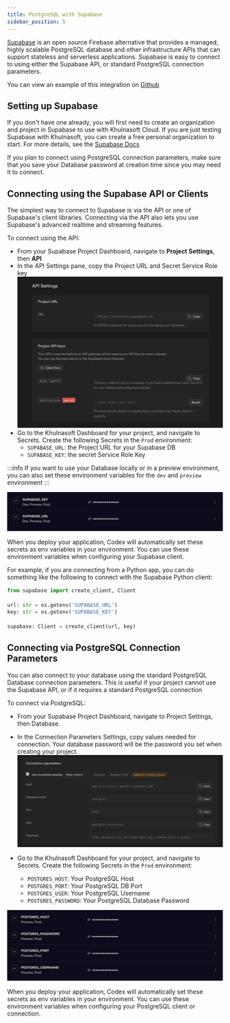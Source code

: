 ```yaml
---
title: PostgreSQL with Supabase
sidebar_position: 5
---
```


[Supabase](https://supabase.com) is an open source Firebase alternative that provides a managed, highly scalable PostgreSQL database and other infrastructure APIs that can support stateless and serverless applications. Supabase is easy to connect to using either the Supabase API, or standard PostgreSQL connection parameters.

You can view an example of this integration on [Github](https://github.com/khulnasoft/khulnasoft-deploy-integration/tree/main/codex-json/supabase)

## Setting up Supabase

If you don't have one already, you will first need to create an organization and project in Supabase to use with Khulnasoft Cloud. If you are just testing Supabase with Khulnasoft, you can create a free personal organization to start. For more details, see the [Supabase Docs](https://supabase.com/docs)

If you plan to connect using PostgreSQL connection parameters, make sure that you save your Database password at creation time since you may need it to connect. 

## Connecting using the Supabase API or Clients

The simplest way to connect to Supabase is via the API or one of Supabase's client libraries. Connecting via the API also lets you use Supabase's advanced realtime and streaming features. 

To connect using the API: 

* From your Supabase Project Dashboard, navigate to **Project Settings**, then **API**
* In the API Settings pane, copy the Project URL and Secret Service Role key
![Supabase API UI](../../../../static/img/supabase-API.png)
* Go to the Khulnasoft Dashboard for your project, and navigate to Secrets. Create the following Secrets in the `Prod` environment: 
  * `SUPABASE_URL`: the Project URL for your Supabase DB
  * `SUPABASE_KEY`: the secret Service Role Key

:::info
 If you want to use your Database locally or in a preview environment, you can also set these environment variables for the `dev` and `preview` environment
:::

![Secrets set in the Khulnasoft Cloud](../../../../static/img/supabase-secrets.png)

When you deploy your application, Codex will automatically set these secrets as env variables in your environment. You can use these environment variables when configuring your Supabase client. 

For example, if you are connecting from a Python app, you can do something like the following to connect with the Supabase Python client: 

```python
from supabase import create_client, Client

url: str = os.getenv('SUPABASE_URL')
key: str = os.getenv('SUPABASE_KEY')

supabase: Client = create_client(url, key)
```

## Connecting via PostgreSQL Connection Parameters

You can also connect to your database using the standard PostgreSQL Database connection parameters. This is useful if your project cannot use the Supabase API, or if it requires a standard PostgreSQL connection

To connect via PostgreSQL:

* From your Supabase Project Dashboard, navigate to Project Settings, then Database.
* In the Connection Parameters Settings, copy values needed for connection. Your database password will be the password you set when creating your project. 
![Supabase Connection Parameters](../../../../static/img/connection_parameters.png)

* Go to the Khulnasoft Dashboard for your project, and navigate to Secrets. Create the following Secrets in the `Prod` environment: 
  * `POSTGRES_HOST`: Your PostgreSQL Host
  * `POSTGRES_PORT`: Your PostgreSQL DB Port
  * `POSTGRES_USER`: Your PostgreSQL Username
  * `POSTGRES_PASSWORD`: Your PostgreSQL Database Password

![Postgres Secrets](../../../../static/img/postgres-secrets.png)
 
When you deploy your application, Codex will automatically set these secrets as env variables in your environment. You can use these environment variables when configuring your PostgreSQL client or connection.  